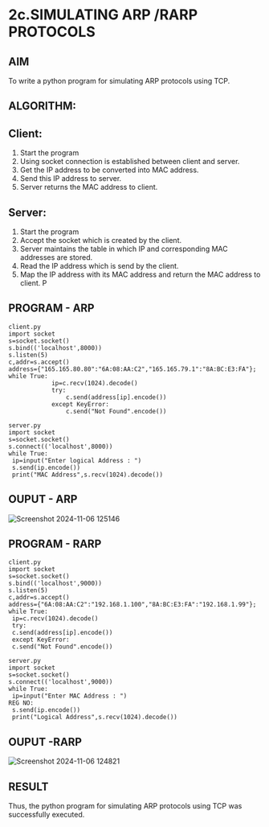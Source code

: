 # 2c.SIMULATING ARP /RARP PROTOCOLS
## AIM
To write a python program for simulating ARP protocols using TCP.
## ALGORITHM:
## Client:
1. Start the program
2. Using socket connection is established between client and server.
3. Get the IP address to be converted into MAC address.
4. Send this IP address to server.
5. Server returns the MAC address to client.
## Server:
1. Start the program
2. Accept the socket which is created by the client.
3. Server maintains the table in which IP and corresponding MAC addresses are
stored.
4. Read the IP address which is send by the client.
5. Map the IP address with its MAC address and return the MAC address to client.
P
## PROGRAM - ARP
```
client.py
import socket 
s=socket.socket() 
s.bind(('localhost',8000)) 
s.listen(5) 
c,addr=s.accept() 
address={"165.165.80.80":"6A:08:AA:C2","165.165.79.1":"8A:BC:E3:FA"}; 
while True: 
            ip=c.recv(1024).decode() 
            try: 
                c.send(address[ip].encode()) 
            except KeyError: 
                c.send("Not Found".encode())

```
```
server.py
import socket
s=socket.socket()
s.connect(('localhost',8000))
while True:
 ip=input("Enter logical Address : ")
 s.send(ip.encode())
 print("MAC Address",s.recv(1024).decode())
```


## OUPUT - ARP
![Screenshot 2024-11-06 125146](https://github.com/user-attachments/assets/f871370c-73a1-48a8-9496-394282b17192)


## PROGRAM - RARP
```
client.py
import socket
s=socket.socket()
s.bind(('localhost',9000))
s.listen(5)
c,addr=s.accept()
address={"6A:08:AA:C2":"192.168.1.100","8A:BC:E3:FA":"192.168.1.99"};
while True:
 ip=c.recv(1024).decode()
 try:
 c.send(address[ip].encode())
 except KeyError:
 c.send("Not Found".encode())
```
```
server.py
import socket
s=socket.socket()
s.connect(('localhost',9000))
while True:
 ip=input("Enter MAC Address : ")
REG NO:
 s.send(ip.encode())
 print("Logical Address",s.recv(1024).decode())
```


## OUPUT -RARP
![Screenshot 2024-11-06 124821](https://github.com/user-attachments/assets/b8db8dbd-83d7-45fe-8b6b-8e1ada1cd551)



## RESULT
Thus, the python program for simulating ARP protocols using TCP was successfully 
executed.
